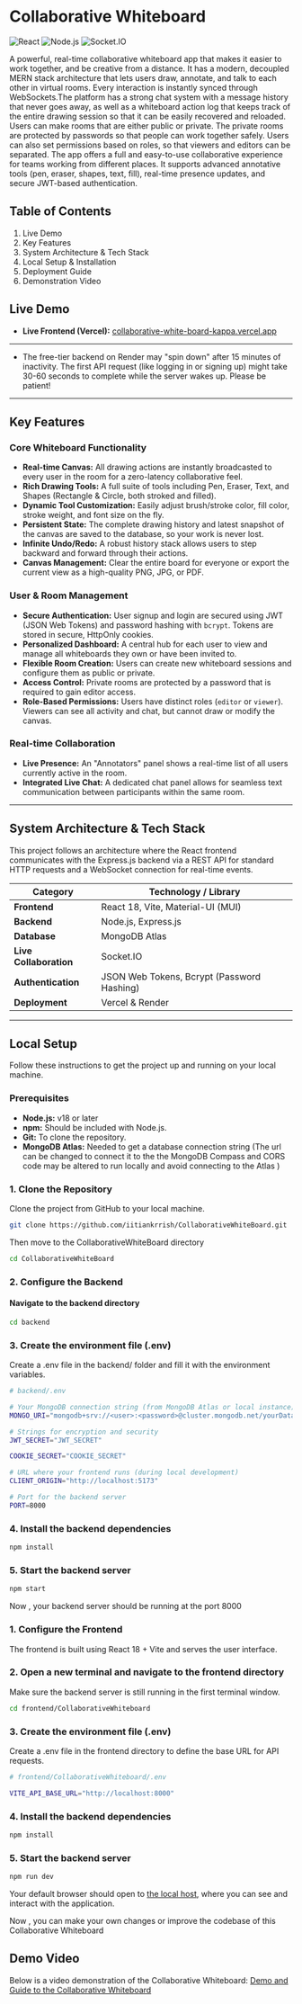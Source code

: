 # Collaborative Whiteboard 

![React](https://img.shields.io/badge/React-18-blue?logo=react)
![Node.js](https://img.shields.io/badge/Node.js-20.x-green?logo=nodedotjs)
![Socket.IO](https://img.shields.io/badge/Socket.IO-4.x-black?logo=socketdotio)


<p>
A powerful, real-time collaborative whiteboard app that makes it easier to work together, and be creative from a distance. It has a modern, decoupled MERN stack architecture that lets users draw, annotate, and talk to each other in virtual rooms. Every interaction is instantly synced through WebSockets.The platform has a strong chat system with a message history that never goes away, as well as a whiteboard action log that keeps track of the entire drawing session so that it can be easily recovered and reloaded. Users can make rooms that are either public or private. The private rooms are protected by passwords so that people can work together safely. Users can also set permissions based on roles, so that viewers and editors can be separated. The app offers a full and easy-to-use collaborative experience for teams working from different places. It supports advanced annotative tools (pen, eraser, shapes, text, fill), real-time presence updates, and secure JWT-based authentication.
</p>

## Table of Contents

1.  Live Demo
2.  Key Features
3.  System Architecture & Tech Stack
4.  Local Setup & Installation
5.  Deployment Guide
6.  Demonstration Video


## Live Demo
-   **Live Frontend (Vercel):** [collaborative-white-board-kappa.vercel.app](https://collaborative-white-board-kappa.vercel.app/)
---
- The free-tier backend on Render may "spin down" after 15 minutes of inactivity. The first API request (like logging in or signing up) might take 30-60 seconds to complete while the server wakes up. Please be patient!

---

## Key Features

### Core Whiteboard Functionality
-   **Real-time Canvas:** All drawing actions are instantly broadcasted to every user in the room for a zero-latency collaborative feel.
-   **Rich Drawing Tools:** A full suite of tools including Pen, Eraser, Text, and Shapes (Rectangle & Circle, both stroked and filled).
-   **Dynamic Tool Customization:** Easily adjust brush/stroke color, fill color, stroke weight, and font size on the fly.
-   **Persistent State:** The complete drawing history and latest snapshot of the canvas are saved to the database, so your work is never lost.
-   **Infinite Undo/Redo:** A robust history stack allows users to step backward and forward through their actions.
-   **Canvas Management:** Clear the entire board for everyone or export the current view as a high-quality PNG, JPG, or PDF.

### User & Room Management
-   **Secure Authentication:** User signup and login are secured using JWT (JSON Web Tokens) and password hashing with `bcrypt`. Tokens are stored in secure, HttpOnly cookies.
-   **Personalized Dashboard:** A central hub for each user to view and manage all whiteboards they own or have been invited to.
-   **Flexible Room Creation:** Users can create new whiteboard sessions and configure them as public or private.
-   **Access Control:** Private rooms are protected by a password that is required to gain editor access.
-   **Role-Based Permissions:** Users have distinct roles (`editor` or `viewer`). Viewers can see all activity and chat, but cannot draw or modify the canvas.

### Real-time Collaboration
-   **Live Presence:** An "Annotators" panel shows a real-time list of all users currently active in the room.
-   **Integrated Live Chat:** A dedicated chat panel allows for seamless text communication between participants within the same room.

---

## System Architecture & Tech Stack

This project follows an architecture where the React frontend communicates with the Express.js backend via a REST API for standard HTTP requests and a WebSocket connection for real-time events.


| Category                | Technology / Library                                                                                               
| ----------------------- | ---------------------------------------------------------
| **Frontend**            | React 18, Vite, Material-UI (MUI)        
| **Backend**             | Node.js, Express.js    
| **Database**            | MongoDB Atlas                           
| **Live Collaboration**    | Socket.IO                                                      
| **Authentication**      | JSON Web Tokens, Bcrypt (Password Hashing)               
| **Deployment**          | Vercel & Render               

---

## Local Setup

Follow these instructions to get the project up and running on your local machine.

### Prerequisites
-   **Node.js:** v18 or later
-   **npm:** Should be included with Node.js.
-   **Git:** To clone the repository.
-   **MongoDB Atlas:** Needed to get a database connection string (The url can be changed to connect it to the the MongoDB Compass and CORS code may be altered to run locally and avoid connecting to the Atlas )

### 1. Clone the Repository
Clone the project from GitHub to your local machine.

```bash
git clone https://github.com/iitiankrrish/CollaborativeWhiteBoard.git
```
Then move to the CollaborativeWhiteBoard directory 
```bash
cd CollaborativeWhiteBoard
```

### 2. Configure the Backend

#### Navigate to the backend directory

```bash
cd backend
```

### 3. Create the environment file (.env)

Create a .env file in the backend/ folder and fill it with the environment variables.

```bash
# backend/.env

# Your MongoDB connection string (from MongoDB Atlas or local instance)
MONGO_URI="mongodb+srv://<user>:<password>@cluster.mongodb.net/yourDatabase?retryWrites=true&w=majority"

# Strings for encryption and security
JWT_SECRET="JWT_SECRET"

COOKIE_SECRET="COOKIE_SECRET"

# URL where your frontend runs (during local development)
CLIENT_ORIGIN="http://localhost:5173"

# Port for the backend server
PORT=8000
```

### 4. Install the backend dependencies 
```bash
npm install
```

### 5. Start the backend server  
```bash
npm start
```
Now , your backend server should be running at the port 8000 

### 1. Configure the Frontend

The frontend is built using React 18 + Vite and serves the user interface.

### 2. Open a new terminal and navigate to the frontend directory

Make sure the backend server is still running in the first terminal window.
```bash
cd frontend/CollaborativeWhiteboard
```

### 3. Create the environment file (.env)

Create a .env file in the frontend directory to define the base URL for API requests.
```bash
# frontend/CollaborativeWhiteboard/.env

VITE_API_BASE_URL="http://localhost:8000"
```

### 4. Install the backend dependencies 
```bash
npm install
```

### 5. Start the backend server  
```bash
npm run dev
```

Your default browser should open to [the local host](http://localhost:5173), where you can see and interact with the application.

Now , you can make your own changes or improve the codebase of this Collaborative Whiteboard 

## Demo Video 

Below is a video demonstration of the Collaborative Whiteboard: [Demo and Guide to the Collaborative Whiteboard](https://youtu.be/sioSxn5Iug4?feature=shared)

